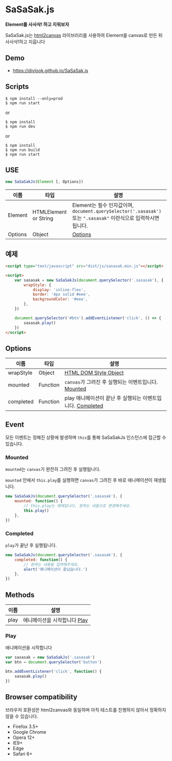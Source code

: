 # SaSaSak.js

**Element를 사사삭! 하고 지워보자**

SaSaSak.js는 [html2canvas](https://html2canvas.hertzen.com/) 라이브러리를 사용하여 Element를 canvas로 만든 뒤 사사삭!하고 지웁니다

## Demo

- https://divlook.github.io/SaSaSak.js

## Scripts

```
$ npm install --only=prod
$ npm run start
```

or

```
$ npm install
$ npm run dev
```

or

```
$ npm install
$ npm run build
$ npm run start
```

## USE

```js
new SaSaSakJs(Element [, Options])
```
| 이름 | 타입 | 설명 |
| - | - | - |
| Element | HTMLElement or String | Element는 필수 인자값이며, <br>`document.querySelector('.sasasak')` 또는 `".sasasak"` 이런식으로 입력하시면 됩니다.|
| Options | Object | [Options](#options) |

## 예제

```html
<script type="text/javascript" src="dist/js/sasasak.min.js"></script>

<script>
    var sasasak = new SaSaSakJs(document.querySelector('.sasasak'), {
        wrapStyle: {
            display: 'inline-flex',
            border: '4px solid #eee',
            backgroundColor: '#eee',
        },
    })

    document.querySelector('#btn').addEventListener('click', () => {
        sasasak.play()
    })
</script>
```

## Options

| 이름 | 타입 | 설명 |
| - | - | - |
| wrapStyle | Object | [HTML DOM Style Object](https://www.w3schools.com/jsref/dom_obj_style.asp) |
| mounted | Function | `canvas`가 그려진 후 실행되는 이벤트입니다. [Mounted](#mounted) |
| completed | Function | play 애니메이션이 끝난 후 실행되는 이벤트입니다. [Completed](#completed) |

## Event

모든 이벤트는 정해진 상황에 발생하며 `this`를 통해 SaSaSakJs 인스턴스에 접근할 수 있습니다.

### Mounted

`mounted`는 `canvas`가 완전히 그려진 후 실행됩니다.

`mounted` 안에서 `this.play`를 실행하면 `canvas`가 그려진 후 바로 애니메이션이 재생됩니다.

```js
new SaSaSakJs(document.querySelector('.sasasak'), {
    mounted: function() {
        // this.play는 예제입니다. 원하는 내용으로 변경해주세요.
        this.play()
    },
})
```

### Completed

`play`가 끝난 후 실행됩니다.

```js
new SaSaSakJs(document.querySelector('.sasasak'), {
    completed: function() {
        // 원하는 내용을 입력해주세요.
        alert('애니메이션이 끝났습니다.')
    },
})
```

## Methods

| 이름 | 설명 |
| - | - |
| play | 애니메이션을 시작합니다 [Play](#play) |

### Play

애니메이션을 시작합니다

```js
var sasasak = new SaSaSakJs('.sasasak')
var btn = document.querySelector('button')

btn.addEventListener('click', function() {
    sasasak.play()
})
```

## Browser compatibility

브라우저 호환성은 html2canvas와 동일하며 아직 테스트를 진행하지 않아서 정확하지 않을 수 있습니다.

- Firefox 3.5+
- Google Chrome
- Opera 12+
- IE9+
- Edge
- Safari 6+
